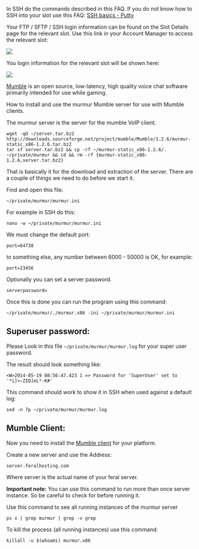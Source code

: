 
In SSH do the commands described in this FAQ. If you do not know how to SSH into your slot use this FAQ: [SSH basics - Putty](https://www.feralhosting.com/faq/view?question=12)

Your FTP / SFTP / SSH login information can be found on the Slot Details page for the relevant slot. Use this link in your Account Manager to access the relevant slot:

![](https://raw.github.com/feralhosting/feralfilehosting/master/Feral%20Wiki/0%20Generic/slot_detail_link.png)

You login information for the relevant slot will be shown here:

![](https://raw.github.com/feralhosting/feralfilehosting/master/Feral%20Wiki/0%20Generic/slot_detail_ssh.png)

[Mumble](http://mumble.sourceforge.net/) is an open source, low-latency, high quality voice chat software primarily intended for use while gaming.

How to install and use the murmur Mumble server for use with Mumble clients.

The murmur server is the server for the mumble VoIP client.

~~~
wget -qO ~/server.tar.bz2 http://downloads.sourceforge.net/project/mumble/Mumble/1.2.6/murmur-static_x86-1.2.6.tar.bz2
tar xf server.tar.bz2 && cp -rf ~/murmur-static_x86-1.2.6/. ~/private/murmur && cd && rm -rf {murmur-static_x86-1.2.6,server.tar.bz2}
~~~

That is basically it for the download and extraction of the server. There are a couple of things we need to do before we start it.

Find and open this file.

~~~
~/private/murmur/murmur.ini
~~~

For example in SSH do this:

~~~
nano -w ~/private/murmur/murmur.ini
~~~

We must change the default port:

~~~
port=64738
~~~

to something else, any number between 6000 - 50000 is OK, for example:

~~~
port=23456
~~~

Optionally you can set a server password.

~~~
serverpassword=
~~~

Once this is done you can run the program using this command:

~~~
~/private/murmur/./murmur.x86 -ini ~/private/murmur/murmur.ini
~~~

Superuser password:
---

Please Look in this file `~/private/murmur/murmur.log` for your super user password.

The result should look something like:

~~~
<W>2014-05-19 08:56:47.423 1 => Password for 'SuperUser' set to '*i]>~ZIQ]eL*-K#'
~~~

This command should work to show it in SSH when used against a default log:

~~~
sed -n 7p ~/private/murmur/murmur.log
~~~

Mumble Client:
---

Now you need to install the [Mumble client](http://mumble.sourceforge.net/) for your platform.

Create a new server and use the Address:

~~~
server.feralhosting.com
~~~

Where server is the actual name of your feral server.

**Important note:** You can use this command to run more than once server instance. So be careful to check for before running it.

Use this command to see all running instances of the murmur server

~~~
ps x | grep murmur | grep -v grep
~~~

To kill the process (all running instances) use this command:

~~~
killall -u $(whoami) murmur.x86
~~~



